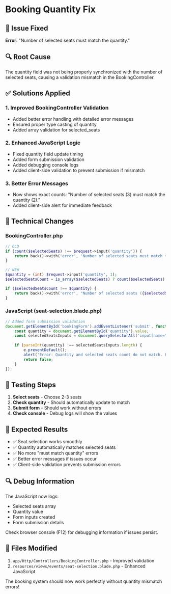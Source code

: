 # Booking Quantity Fix

## 🎯 Issue Fixed

**Error**: "Number of selected seats must match the quantity."

## 🔍 Root Cause

The quantity field was not being properly synchronized with the number of selected seats, causing a validation mismatch in the BookingController.

## ✅ Solutions Applied

### 1. **Improved BookingController Validation**
- Added better error handling with detailed error messages
- Ensured proper type casting of quantity
- Added array validation for selected_seats

### 2. **Enhanced JavaScript Logic**
- Fixed quantity field update timing
- Added form submission validation
- Added debugging console logs
- Added client-side validation to prevent submission if mismatch

### 3. **Better Error Messages**
- Now shows exact counts: "Number of selected seats (3) must match the quantity (2)."
- Added client-side alert for immediate feedback

## 🔧 Technical Changes

### BookingController.php
```php
// OLD
if (count($selectedSeats) !== $request->input('quantity')) {
    return back()->with('error', 'Number of selected seats must match the quantity.');
}

// NEW
$quantity = (int) $request->input('quantity', 1);
$selectedSeatsCount = is_array($selectedSeats) ? count($selectedSeats) : 0;

if ($selectedSeatsCount !== $quantity) {
    return back()->with('error', "Number of selected seats ({$selectedSeatsCount}) must match the quantity ({$quantity}).");
}
```

### JavaScript (seat-selection.blade.php)
```javascript
// Added form submission validation
document.getElementById('bookingForm').addEventListener('submit', function(e) {
    const quantity = document.getElementById('quantity').value;
    const selectedSeatsInputs = document.querySelectorAll('input[name="selected_seats[]"]');
    
    if (parseInt(quantity) !== selectedSeatsInputs.length) {
        e.preventDefault();
        alert('Error: Quantity and selected seats count do not match. Please try selecting seats again.');
        return false;
    }
});
```

## 🚀 Testing Steps

1. **Select seats** - Choose 2-3 seats
2. **Check quantity** - Should automatically update to match
3. **Submit form** - Should work without errors
4. **Check console** - Debug logs will show the values

## 🎉 Expected Results

- ✅ Seat selection works smoothly
- ✅ Quantity automatically matches selected seats
- ✅ No more "must match quantity" errors
- ✅ Better error messages if issues occur
- ✅ Client-side validation prevents submission errors

## 🔍 Debug Information

The JavaScript now logs:
- Selected seats array
- Quantity value
- Form inputs created
- Form submission details

Check browser console (F12) for debugging information if issues persist.

## 📝 Files Modified

1. `app/Http/Controllers/BookingController.php` - Improved validation
2. `resources/views/events/seat-selection.blade.php` - Enhanced JavaScript

The booking system should now work perfectly without quantity mismatch errors! 